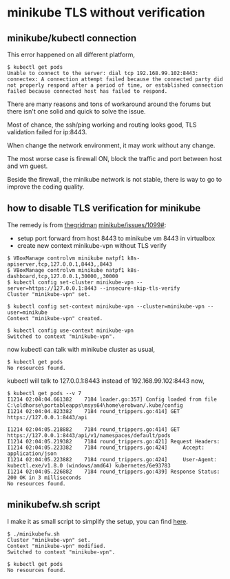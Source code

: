 # minikube TLS without verification

## minikube/kubectl connection
This error happened on all different platform,   
```
$ kubectl get pods
Unable to connect to the server: dial tcp 192.168.99.102:8443: connectex: A connection attempt failed because the connected party did not properly respond after a period of time, or established connection failed because connected host has failed to respond.
```

There are many reasons and tons of workaround around the forums but there isn't one solid and quick to solve the issue. 

Most of chance, the ssh/ping working and routing looks good, TLS validation failed for ip:8443.

When change the network environment, it may work without any change.

The most worse case is firewall ON, block the traffic and port between host and vm guest.

Beside the firewall, the minikube network is not stable, there is way to go to improve the coding quality.

## how to disable TLS verification for minikube
The remedy is from [thegridman](https://github.com/thegridman) [minikube/issues/1099#](https://github.com/kubernetes/minikube/issues/1099#issuecomment-299277514):

- setup port forward from host 8443 to minikube vm 8443 in virtualbox
- create new context minikube-vpn without TLS verify

```
$ VBoxManage controlvm minikube natpf1 k8s-apiserver,tcp,127.0.0.1,8443,,8443
$ VBoxManage controlvm minikube natpf1 k8s-dashboard,tcp,127.0.0.1,30000,,30000
$ kubectl config set-cluster minikube-vpn --server=https://127.0.0.1:8443 --insecure-skip-tls-verify
Cluster "minikube-vpn" set.

$ kubectl config set-context minikube-vpn --cluster=minikube-vpn --user=minikube
Context "minikube-vpn" created.

$ kubectl config use-context minikube-vpn
Switched to context "minikube-vpn".
```
now kubectl can talk with minikube cluster as usual, 
```
$ kubectl get pods
No resources found.
```
kubectl will talk to 127.0.0.1:8443 instead of 192.168.99.102:8443 now, 
```
$ kubectl get pods --v 7
I1214 02:04:04.661382    7184 loader.go:357] Config loaded from file C:\oldhorse\portableapps\msys64\home\erobwan/.kube/config
I1214 02:04:04.823382    7184 round_trippers.go:414] GET https://127.0.0.1:8443/api

I1214 02:04:05.218882    7184 round_trippers.go:414] GET https://127.0.0.1:8443/api/v1/namespaces/default/pods
I1214 02:04:05.219382    7184 round_trippers.go:421] Request Headers:
I1214 02:04:05.223382    7184 round_trippers.go:424]     Accept: application/json
I1214 02:04:05.223882    7184 round_trippers.go:424]     User-Agent: kubectl.exe/v1.8.0 (windows/amd64) kubernetes/6e93783
I1214 02:04:05.226882    7184 round_trippers.go:439] Response Status: 200 OK in 3 milliseconds
No resources found.
```

## minikubefw.sh script

I make it as small script to simplify the setup, you can find [here](https://github.com/robertluwang/docker-hands-on-guide/blob/master/minikubefw.sh).

```
$ ./minikubefw.sh
Cluster "minikube-vpn" set.
Context "minikube-vpn" modified.
Switched to context "minikube-vpn".

$ kubectl get pods
No resources found.
```

